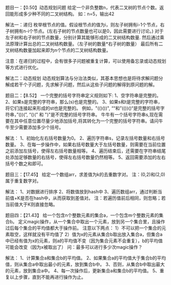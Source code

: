 题目一：【0.50】动态规划问题
给定一个非负整数n，代表二叉树的节点个数。返回能形成多少种不同的二叉树结构。
如：n=5，输出42

解法一：递归
枚举根节点的值。假设根节点的值为i，则左子树拥有i-1个节点，右子树拥有n-i个节点。(左右子树的节点数量也可以是0，因此需要进行讨论。)
对于左子树和右子树的节点数量，分别计算其能够形成的二叉树结构数量.
然后通过乘法原理计算出总的二叉树结构数量。（左子树的数量*右子树的数量）
最后所有二叉树结构数量加起来即为n个节点的二叉树结构数量。

注意：在递归的过程中，会有很多子问题被重复计算，可以使用备忘录或动态规划等方式进行优化。

解法二：动态规划
动态规划算法与分治法类似，其基本思想也是将待求解问题分解成若干个子问题，先求解子问题，然后从这些子问题的解得到原问题的解。

题目二：【8.52】
一个完整的括号字符串定义规则如下:
1、空字符串是完整的。
2、如果s是完整的字符串，那么(s)也是完整的。
3、如果s和t是完整的字符串，将它们连接起来形成的st也是完整的。
例如，"(()())", ““和”(())()“是完整的括号字符串，”())(”, “()(” 和 ")"是不完整的括号字符串。
牛牛有一个括号字符串s,现在需要在其中任意位置尽量少地添加括号,将其转化为一个完整的括号字符串。请问牛牛至少需要添加多少个括号。

解法：
1、初始化左右括号数量为0。
2、遍历字符串s，记录左括号数量和右括号数量。
3、在每一步操作中，如果右括号数量大于左括号数量，则需要在当前位置之前添加左括号，使得左右括号数量相等。
4、遍历结束后，还需要在字符串结尾处添加足够数量的右括号，使得左右括号数量仍然相等。
5、返回需要添加的左右括号个数之和即可。

题目三：【17.45】
给定一个数组arr，求差值为k的去重数字对。
注：(0,2)和(2,0)属于重复数字对。

解法：
1、对数据进行排序
2、将数值放到hash中
3、遍历数组arr，通过判断当前值+K是否在hash中，从而获取到差值对。
注：若遍历值前后相同，则忽略；若当前值大于K则直接忽略。

题目四：【21.43】
给一个包含n个整数元素的集合a，一个包含m个整数元素的集合b。
定义magic操作，从一个集合中取出一个元素，放到另一个集合里，且操作过后每个集合的平均值都大于操作前。
注意以下两点：
1）不可以把一个集合的元素取空，这样就没有平均值了
2）值为x的元素从集合b取出放入集合a，但集合a中已经有值为x的元素，则a的平均值不变（因为集合元素不会重复），b的平均值可能会改变（因为x被取出了）
问：最多可以进行多少次magic操作？

解法：
1、计算集合a和集合b的平均值。
2、如果集合a的平均值大于集合b的平均值，则从集合a中取出最小的元素，放到集合b中。
3、否则，从集合b中取出最大的元素，放到集合a中。
4、每一次操作后，更新集合a和集合b的平均值。
5、重复以上步骤，直到不能再进行操作为止。

